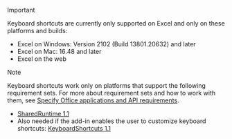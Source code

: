 > [!IMPORTANT]
> Keyboard shortcuts are currently only supported on Excel and only on these platforms and builds:
>
>- Excel on Windows: Version 2102 (Build 13801.20632) and later
>- Excel on Mac: 16.48 and later
>- Excel on the web

> [!NOTE]
> Keyboard shortcuts work only on platforms that support the following requirement sets. For more about requirement sets and how to work with them, see [Specify Office applications and API requirements](../develop/specify-office-hosts-and-api-requirements.md).
>
> - [SharedRuntime 1.1](/javascript/api/requirement-sets/common/shared-runtime-requirement-sets)
> - Also needed if the add-in enables the user to customize keyboard shortcuts: [KeyboardShortcuts 1.1](/javascript/api/requirement-sets/common/keyboard-shortcuts-requirement-sets)